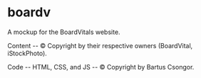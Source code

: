 # boardv

A mockup for the BoardVitals website.

Content -- &copy; Copyright by their respective owners (BoardVital, iStockPhoto).

Code -- HTML, CSS, and JS -- &copy; Copyright by Bartus Csongor.
